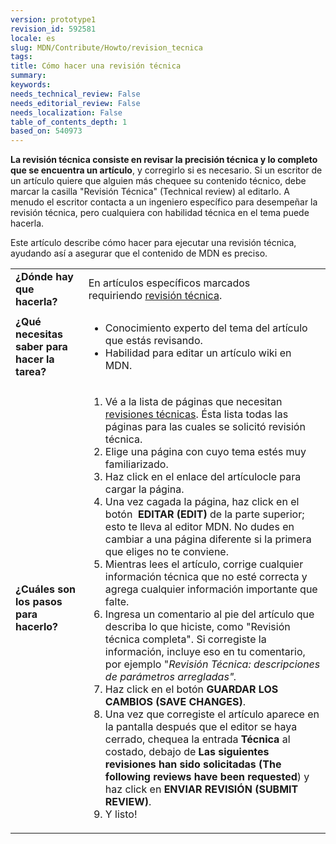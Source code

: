 ```yaml
---
version: prototype1
revision_id: 592581
locale: es
slug: MDN/Contribute/Howto/revision_tecnica
tags: 
title: Cómo hacer una revisión técnica
summary: 
keywords: 
needs_technical_review: False
needs_editorial_review: False
needs_localization: False
table_of_contents_depth: 1
based_on: 540973
---
```

<p class="summary"><strong>La revisión técnica consiste en revisar la precisión técnica y lo completo que se encuentra un artículo</strong>, y corregirlo si es necesario. Si un escritor de un artículo quiere que alguien más chequee su contenido técnico, debe marcar la casilla "Revisión Técnica" (Technical review) al editarlo. A menudo el escritor contacta a un ingeniero específico para desempeñar la revisión técnica, pero cualquiera con habilidad técnica en el tema puede hacerla.</p>
<p><span class="seoSummary">Este artículo describe cómo hacer para ejecutar una revisión técnica, ayudando así a asegurar que el contenido de MDN es preciso.</span></p>
<table class="fullwidth-table">
 <tbody>
  <tr>
   <td><strong>¿Dónde hay que hacerla?</strong></td>
   <td>En artículos específicos marcados requiriendo&nbsp;<a href="/en-US/docs/needs-review/technical">revisión técnica</a>.</td>
  </tr>
  <tr>
   <td><strong>¿Qué necesitas saber para hacer la tarea?</strong></td>
   <td>
    <ul>
     <li>Conocimiento experto del tema del artículo que estás revisando.</li>
     <li>Habilidad para editar un artículo wiki en MDN.</li>
    </ul>
   </td>
  </tr>
  <tr>
   <td><strong>¿Cuáles son los pasos para hacerlo?</strong></td>
   <td>
    <ol>
     <li>Vé a la lista de páginas que necesitan <a href="/en-US/docs/needs-review/technical">revisiones técnicas</a>. Ésta lista todas las páginas para las cuales se solicitó revisión técnica.</li>
     <li>Elige una página con cuyo tema estés muy familiarizado.</li>
     <li>Haz click en el enlace del artículocle para cargar la página.</li>
     <li>Una vez cagada la página, haz click en el botón &nbsp;<strong>EDITAR (EDIT)</strong>&nbsp;de la parte superior; esto te lleva al editor MDN. No dudes en cambiar a una página diferente si la primera que eliges no te conviene.</li>
     <li>Mientras lees el artículo, corrige cualquier información técnica que no esté correcta y agrega cualquier información importante que falte.</li>
     <li>Ingresa un comentario al pie del artículo que describa lo que hiciste, como "Revisión técnica completa".&nbsp;Si corregiste la información, incluye eso en tu comentario, por ejemplo "<em>Revisión Técnica: descripciones de parámetros arregladas".</em></li>
     <li>Haz click en el botón&nbsp;<strong>GUARDAR LOS CAMBIOS (SAVE CHANGES)</strong>.</li>
     <li>Una vez que corregiste el artículo aparece en la pantalla después que el editor se haya cerrado, chequea la entrada&nbsp;<strong>Técnica</strong>&nbsp;al costado, debajo de <strong>Las siguientes revisiones han sido solicitadas (The following reviews have been requested</strong>) y haz click en <strong>ENVIAR REVISIÓN (SUBMIT REVIEW)</strong>.</li>
     <li>Y listo!</li>
    </ol>
   </td>
  </tr>
 </tbody>
</table>
<p>&nbsp;</p>

